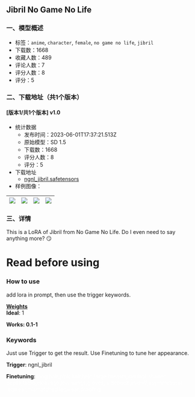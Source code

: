 ## Jibril No Game No Life
### 一、模型概述

- 标签：`anime`, `character`, `female`, `no game no life`, `jibril`
- 下载数：1668
- 收藏人数：489
- 评论人数：7
- 评分人数：8
- 评分：5

### 二、下载地址（共1个版本）

#### [版本1/共1个版本] v1.0

- 统计数据
  - 发布时间：2023-06-01T17:37:21.513Z
  - 原始模型：SD 1.5
  - 下载数：1668
  - 评分人数：8
  - 评分：5
- 下载地址
  - [ngnl_jibril.safetensors](https://civitai.com/api/download/models/87134)
- 样例图像：

| <img src="https://image.civitai.com/xG1nkqKTMzGDvpLrqFT7WA/b424d34d-bbd0-4e92-997e-98a717ae43e5/width=450/995555.jpeg" /> | <img src="https://image.civitai.com/xG1nkqKTMzGDvpLrqFT7WA/29b58886-58b9-4ea3-ad6d-55389d44f0ef/width=450/995558.jpeg" /> | <img src="https://image.civitai.com/xG1nkqKTMzGDvpLrqFT7WA/fec49668-52e0-4a03-b1d2-0704b5fdc7ae/width=450/995563.jpeg" /> | <img src="https://image.civitai.com/xG1nkqKTMzGDvpLrqFT7WA/ef19755c-f535-4dae-89d8-fa59b7de4d08/width=450/995564.jpeg" /> |
| ---- | ---- | ---- | ---- |


### 三、详情
<p>This is a LoRA of Jibril from No Game No Life. Do I even need to say anything more? 😏</p><h1 id="read-before-using">Read before using</h1><p></p><h3 id="how-to-use">How to use</h3><p>add lora in prompt, then use the trigger keywords.</p><p></p><p><strong><u>Weights</u></strong> <br /><strong>Ideal</strong>: 1</p><p><strong>Works: 0.1-1</strong></p><p></p><h3 id="keywords">Keywords</h3><p>Just use Trigger to get the result. Use Finetuning to tune her appearance.</p><p><strong>Trigger</strong>: ngnl_jibril</p><p><strong>Finetuning</strong>: <span style="color:rgba(255, 255, 255, 0.85)">long hair,pink hair,halo,large breasts,symbol-shaped pupils,tatoo,cleavage,low wings,gloves, sideboob,midriff,asymmetrical legwear,mismatched legwear,drooling</span></p><p></p><p></p>